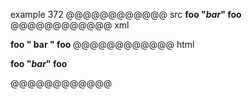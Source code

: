 example 372
@@@@@@@@@@@@ src
**foo "*bar*" foo**
@@@@@@@@@@@@ xml
<?xml version="1.0" encoding="UTF-8"?>
<!DOCTYPE document SYSTEM "CommonMark.dtd">
<document xmlns="http://commonmark.org/xml/1.0">
  <paragraph>
    <strong>
      <text>foo &quot;</text>
      <emph>
        <text>bar</text>
      </emph>
      <text>&quot; foo</text>
    </strong>
  </paragraph>
</document>
@@@@@@@@@@@@ html
<p><strong>foo &quot;<em>bar</em>&quot; foo</strong></p>
@@@@@@@@@@@@

